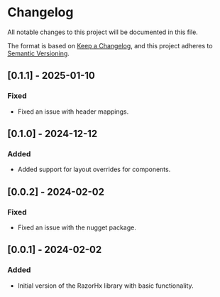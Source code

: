 ﻿# Changelog

All notable changes to this project will be documented in this file.

The format is based on [Keep a Changelog](https://keepachangelog.com/en/1.0.0/), and this project adheres to [Semantic Versioning](https://semver.org/).

## [0.1.1] - 2025-01-10

### Fixed

- Fixed an issue with header mappings.

## [0.1.0] - 2024-12-12

### Added

- Added support for layout overrides for components.

## [0.0.2] - 2024-02-02

### Fixed

- Fixed an issue with the nugget package.

## [0.0.1] - 2024-02-02

### Added

- Initial version of the RazorHx library with basic functionality.
